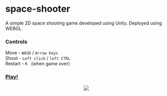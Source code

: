 # space-shooter
A simple 2D space shooting game developed using Unity. Deployed using WEBGL.

### Controls
Move - `WASD` / `Arrow keys`
<br>
Shoot - `Left click` / `left CTRL`
<br>
Restart - `R` &nbsp;&nbsp;(when game over)
<br>

### [Play!](https://piyush-jaiswal.github.io/space-shooter/)

<p align="center">
  <img src="https://github.com/piyush-jaiswal/Space-Shooter/blob/master/Assets/SpaceShooter.gif">
</p>

